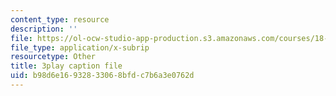 ```yaml
---
content_type: resource
description: ''
file: https://ol-ocw-studio-app-production.s3.amazonaws.com/courses/18-06sc-linear-algebra-fall-2011/b98d6e16932833068bfdc7b6a3e0762d_nHlE7EgJFds.srt
file_type: application/x-subrip
resourcetype: Other
title: 3play caption file
uid: b98d6e16-9328-3306-8bfd-c7b6a3e0762d
---
```

